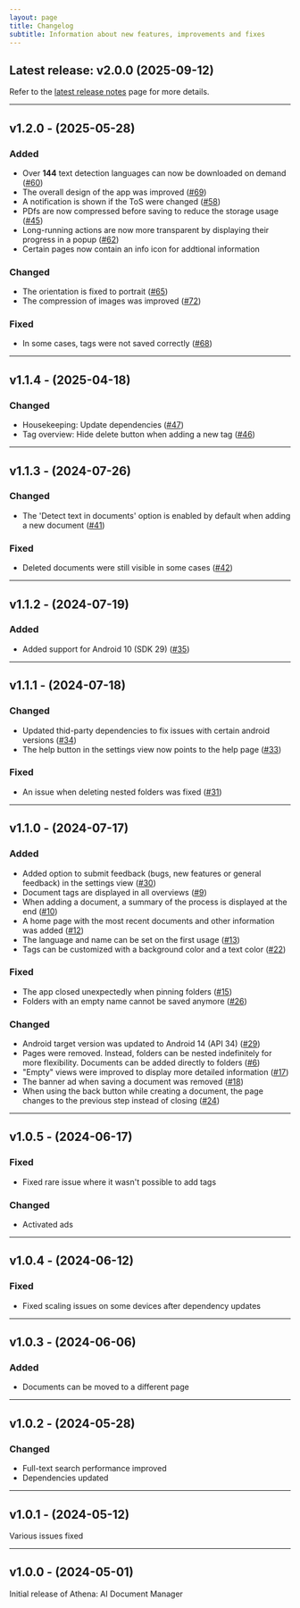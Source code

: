 ```yaml
---
layout: page
title: Changelog
subtitle: Information about new features, improvements and fixes
---
```


## Latest release: v2.0.0 (2025-09-12)
Refer to the [latest release notes](https://devsmn.github.io/Athena-Public/app_latest_release/) page for more details.

___

## v1.2.0 - (2025-05-28) 
### Added
- Over **144** text detection languages can now be downloaded on demand ([#60](https://github.com/devsmn/Athena/issues/60))
- The overall design of the app was improved ([#69](https://github.com/devsmn/Athena/issues/69))
- A notification is shown if the ToS were changed ([#58](https://github.com/devsmn/Athena/issues/58))
- PDfs are now compressed before saving to reduce the storage usage ([#45](https://github.com/devsmn/Athena/issues/45))
- Long-running actions are now more transparent by displaying their progress in a popup ([#62](https://github.com/devsmn/Athena/issues/62))
- Certain pages now contain an info icon for addtional information

### Changed
- The orientation is fixed to portrait ([#65](https://github.com/devsmn/Athena/issues/65))
- The compression of images was improved ([#72](https://github.com/devsmn/Athena/issues/72))

### Fixed
- In some cases, tags were not saved correctly ([#68](https://github.com/devsmn/Athena/issues/68))

___

## v1.1.4 - (2025-04-18)
### Changed
- Housekeeping: Update dependencies ([#47](https://github.com/devsmn/Athena/issues/47))
- Tag overview: Hide delete button when adding a new tag ([#46](https://github.com/devsmn/Athena/issues/46))

___


## v1.1.3 - (2024-07-26)
### Changed
- The 'Detect text in documents' option is enabled by default when adding a new document ([#41](https://github.com/devsmn/Athena/issues/41))

### Fixed
- Deleted documents were still visible in some cases ([#42](https://github.com/devsmn/Athena/issues/42))

___

## v1.1.2 - (2024-07-19) 
### Added
- Added support for Android 10 (SDK 29) ([#35](https://github.com/devsmn/Athena/issues/35))

___

## v1.1.1 - (2024-07-18) 
### Changed
- Updated thid-party dependencies to fix issues with certain android versions ([#34](https://github.com/devsmn/Athena/issues/34))
- The help button in the settings view now points to the help page ([#33](https://github.com/devsmn/Athena/issues/33))

### Fixed
- An issue when deleting nested folders was fixed ([#31](https://github.com/devsmn/Athena/issues/31))

___

## v1.1.0 - (2024-07-17) 
### Added
- Added option to submit feedback (bugs, new features or general feedback) in the settings view  ([#30](https://github.com/devsmn/Athena/issues/30))
- Document tags are displayed in all overviews ([#9](https://github.com/devsmn/Athena/issues/9))
- When adding a document, a summary of the process is displayed at the end ([#10](https://github.com/devsmn/Athena/issues/10))
- A home page with the most recent documents and other information was added ([#12](https://github.com/devsmn/Athena/issues/12))
- The language and name can be set on the first usage ([#13](https://github.com/devsmn/Athena/issues/13))
- Tags can be customized with a background color and a text color ([#22](https://github.com/devsmn/Athena/issues/22))

### Fixed
- The app closed unexpectedly when pinning folders ([#15](https://github.com/devsmn/Athena/issues/15))
- Folders with an empty name cannot be saved anymore ([#26](https://github.com/devsmn/Athena/issues/26))

### Changed
- Android target version was updated to Android 14 (API 34) ([#29](https://github.com/devsmn/Athena/issues/29))
- Pages were removed. Instead, folders can be nested indefinitely for more flexibility. Documents can be added directly to folders ([#6](https://github.com/devsmn/Athena/issues/6))
- "Empty" views were improved to display more detailed information ([#17](https://github.com/devsmn/Athena/issues/17))
- The banner ad when saving a document was removed ([#18](https://github.com/devsmn/Athena/issues/18))
- When using the back button while creating a document, the page changes to the previous step instead of closing ([#24](https://github.com/devsmn/Athena/issues/24))

___

## v1.0.5 - (2024-06-17) 
### Fixed
- Fixed rare issue where it wasn't possible to add tags

### Changed
- Activated ads

___

## v1.0.4 - (2024-06-12)
### Fixed
- Fixed scaling issues on some devices after dependency updates

___

## v1.0.3 - (2024-06-06)
### Added
- Documents can be moved to a different page

___

## v1.0.2 - (2024-05-28)
### Changed
- Full-text search performance improved
- Dependencies updated

___

## v1.0.1 - (2024-05-12)
Various issues fixed

___

## v1.0.0 - (2024-05-01)
Initial release of Athena: AI Document Manager
